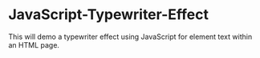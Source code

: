 # JavaScript-Typewriter-Effect
This will demo a typewriter effect using JavaScript for element text within an HTML page.
